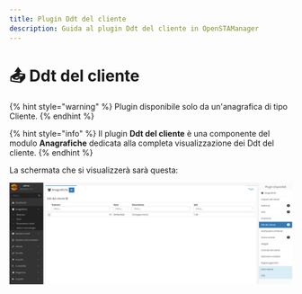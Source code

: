 ```yaml
---
title: Plugin Ddt del cliente
description: Guida al plugin Ddt del cliente in OpenSTAManager
---
```


# 📤 Ddt del cliente

{% hint style="warning" %}
Plugin disponibile solo da un'anagrafica di tipo Cliente.
{% endhint %}

{% hint style="info" %}
Il plugin **Ddt del cliente** è una componente del modulo **Anagrafiche** dedicata alla completa visualizzazione dei Ddt del cliente.
{% endhint %}

La schermata che si visualizzerà sarà questa:

![](<../../../.gitbook/assets/image (88) (1) (1) (1).png>)
